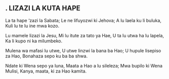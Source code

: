 ## . LIZAZI LA KUTA HAPE

La ta hape ‘zazi la Sabata;
Le ne lifuyozwi ki Jehova;
A lu laela ku li buluka,
Kuli lu te lu ine mwa kozo.


Lu mamele lizazi la Jesu,
Mi lu itute za tato ya Hae,
U ta lu utwa ha lu lapela,
Ka li kupo ni ka milumbeko.


Mulena wa mafasi lu utwe,
U utwe linzwi la bana ba Hao;
U hupule lisepiso za Hao,
Bonahaza sepo ku ba ba shwa.


Ndate ki Wena sepo ya luna,
Maata a Hao a lu sileleza;
Mwa bupilo ki Wena Mulisi,
Kanya, maata, ki za Hao kamita.


